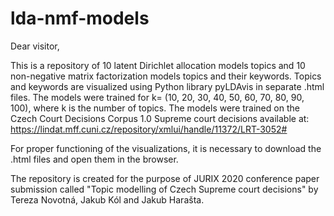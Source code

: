 # lda-nmf-models

Dear visitor,

This is a repository of 10 latent Dirichlet allocation models topics and 10 non-negative matrix factorization models topics and their keywords. Topics and keywords are visualized using Python library pyLDAvis in separate .html files. The models were trained for k= (10, 20, 30, 40, 50, 60, 70, 80, 90, 100), where k is the number of topics.
The models were trained on the Czech Court Decisions Corpus 1.0 Supreme court decisions available at: https://lindat.mff.cuni.cz/repository/xmlui/handle/11372/LRT-3052#

For proper functioning of the visualizations, it is necessary to download the .html files and open them in the browser.

The repository is created for the purpose of JURIX 2020 conference paper submission called "Topic modelling of Czech Supreme court decisions" by Tereza Novotná, Jakub Kól and Jakub Harašta.
